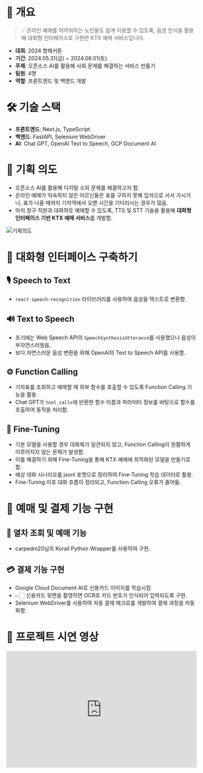 # 📌 개요
> 💡 온라인 예매를 어려워하는 노인들도 쉽게 이용할 수 있도록, 음성 인식을 활용해 대화형 인터페이스로 구현한 KTX 예매 서비스입니다.
* __대회__: 2024 항해커톤
* __기간__: 2024.05.31(금) ~ 2024.06.01(토)
* __주제__: 오픈소스 AI를 활용해 사회 문제를 해결하는 서비스 만들기
* __팀원__: 4명
* __역할__: 프론트엔드 및 백엔드 개발

# 🛠️ 기술 스택
* __프론트엔드__: Next.js, TypeScript
* __백엔드__: FastAPI, Selenium WebDriver
* __AI__: Chat GPT, OpenAI Text to Speech, GCP Document AI

# 🔎 기획 의도
* 오픈소스 AI를 활용해 디지털 소외 문제를 해결하고자 함.
* 온라인 예매가 익숙하지 않은 어르신들은 표를 구하지 못해 입석으로 서서 가시거나, 표가 나올 때까지 기차역에서 오랜 시간을 기다리시는 경우가 많음.
* 마치 창구 직원과 대화하듯 예매할 수 있도록, TTS 및 STT 기술을 활용해 **대화형 인터페이스 기반 KTX 예매 서비스**를 개발함.

![기획의도](/assets/markdown/embed/digital-bridge/background.webp)

# 💬 대화형 인터페이스 구축하기
## 🎙️ Speech to Text
* `react-speech-recognition` 라이브러리를 사용하여 음성을 텍스트로 변환함.

## 🔊 Text to Speech
* 초기에는 Web Speech API의 `SpeechSynthesisUtterance`를 사용했으나 음성이 부자연스러웠음.
* 보다 자연스러운 음성 변환을 위해 OpenAI의 Text to Speech API를 사용함.

## ⚙️ Function Calling
* 기차표를 조회하고 예매할 때 외부 함수를 호출할 수 있도록 Function Calling 기능을 활용.
* Chat GPT가 `tool_calls`에 반환한 함수 이름과 파라미터 정보를 바탕으로 함수를 호출하여 동작을 처리함.

## 🔨 Fine-Tuning
* 기본 모델을 사용할 경우 대화체가 일관되지 않고, Function Calling이 원활하게 이루어지지 않는 문제가 발생함.
* 이를 해결하기 위해 Fine-Tuning을 통해 KTX 예매에 최적화된 모델을 만들기로 함.
* 예상 대화 시나리오를 jsonl 포맷으로 정리하여 Fine-Tuning 학습 데이터로 활용.
* Fine-Tuning 이후 대화 흐름이 정리되고, Function Calling 오류가 줄어듦.

# 🚆 예매 및 결제 기능 구현

## 🎫 열차 조회 및 예매 기능
* carpedm20님의 Korail Python Wrapper를 사용하여 구현.

## 💳 결제 기능 구현
* Google Cloud Document AI로 신용카드 이미지를 학습시킴 
* 👉🏻 신용카드 뒷면을 촬영하면 OCR로 카드 번호가 인식되어 입력되도록 구현.
* Selenium WebDriver를 사용하여 자동 결제 매크로를 개발하여 결제 과정을 자동화함.

# 🎥 프로젝트 시연 영상
<div style="position: relative; padding-bottom: 56.25%; padding-top: 25px; height: 0;">
    <iframe style="position: absolute; top: 0; left: 0; width: 100%; height: 100%;" src="https://www.youtube.com/embed/_IbHw-469A4?si=nSbuVhz1P5FW_vja" title="YouTube video player" frameborder="0" allow="accelerometer; autoplay; clipboard-write; encrypted-media; gyroscope; picture-in-picture; web-share" allowfullscreen></iframe>
</div>

